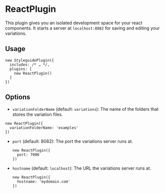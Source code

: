 # ReactPlugin

This plugin gives you an isolated development space for your react components. It starts a server at `localhost:8082` for saving and editing your variations.

## Usage

```JS
new StyleguidePlugin({
  includes: /* … */,
  plugins: [
    new ReactPlugin()
  ]
})
```

## Options

- `variationFolderName` (default: `variations`): The name of the folders that stores the variation files.
```JS
new ReactPlugin({
  variationFolderName: 'examples'
})
```

- `port` (default: 8082): The port the variations server runs at.
  ```JS
  new ReactPlugin({
    port: 7000
  })
  ```

- `hostname` (default: `localhost`): The URL the variations server runs at.
  ```JS
  new ReactPlugin({
    hostname: 'mydomain.com'
  })
  ```
